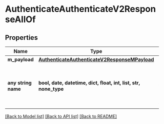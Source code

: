 # AuthenticateAuthenticateV2ResponseAllOf


## Properties
Name | Type | Description | Notes
------------ | ------------- | ------------- | -------------
**m_payload** | [**AuthenticateAuthenticateV2ResponseMPayload**](AuthenticateAuthenticateV2ResponseMPayload.md) |  | 
**any string name** | **bool, date, datetime, dict, float, int, list, str, none_type** | any string name can be used but the value must be the correct type | [optional]

[[Back to Model list]](../README.md#documentation-for-models) [[Back to API list]](../README.md#documentation-for-api-endpoints) [[Back to README]](../README.md)


